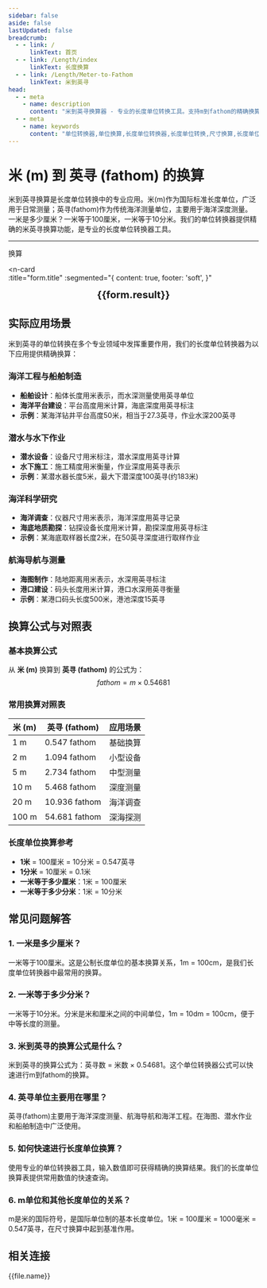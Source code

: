 ```yaml
---
sidebar: false
aside: false
lastUpdated: false
breadcrumb:
  - - link: /
      linkText: 首页
  - - link: /Length/index
      linkText: 长度换算
  - - link: /Length/Meter-to-Fathom
      linkText: 米到英寻
head:
  - - meta
    - name: description
      content: "米到英寻换算器 - 专业的长度单位转换工具。支持m到fathom的精确换算，提供单位转换器、长度单位换算表和尺寸换算。一米是多少厘米？一米等于多少分米？专业解答米单位换算问题。"
  - - meta
    - name: keywords
      content: "单位转换器,单位换算,长度单位转换器,长度单位转换,尺寸换算,长度单位换算表,一米是多少厘米,一米等于多少分米,米,一分米等于多少厘米,一公尺,米的英文,米的单位,m单位,分米,公尺,一米等于多少厘米,1m等于多少cm,一米,米和厘米的换算,m是什么单位,1m是多少,1米等于多少厘米"
---
```

# 米 (m) 到 英寻 (fathom) 的换算

米到英寻换算是长度单位转换中的专业应用。米(m)作为国际标准长度单位，广泛用于日常测量；英寻(fathom)作为传统海洋测量单位，主要用于海洋深度测量。一米是多少厘米？一米等于100厘米，一米等于10分米。我们的单位转换器提供精确的米英寻换算功能，是专业的长度单位转换器工具。

---
<script setup>
import { onMounted, reactive, inject, ref } from 'vue'
import { NButton, NForm, NFormItem, NInput, NInputNumber, NSelect, NCard, useMessage,NGrid ,NGi } from 'naive-ui'
import { defineClientComponent } from 'vitepress'
import { Length } from '../files';
const seoKey = ['单位转换器','单位换算','长度单位转换器','长度单位转换','尺寸换算','长度单位换算','长度单位换算表','一米是多少厘米啊','一米等于多少分米','米','一米是多少厘米','一分米等于多少厘米','一公尺','米的英文','米的单位','m单位','分米','公尺','一米等于多少厘米','米','1m等于多少cm','一米','米和厘米的换算','m单位','k是什么单位','一米等于多少厘米','m是什么单位','1m是多少','1米等于多少厘米','m']
const convert = inject('convert')

const form = reactive({
  number: null,
  result: '',
  title:'米 (m) 到英寻 (fathom) 的长度单位换算',
})

const convertHandler = () => {
  if (form.number !== null && !isNaN(form.number)) {
    const convertedValue = parseFloat(form.number) * 0.54681
    form.result = `${form.number}m = ${convertedValue.toFixed(5)}fathom`
  } else {
    form.result = '请输入有效的数值。'
  }
}
</script>

<n-form size="large" :model="form">
  <n-form-item label="米 (m)">
    <n-input-number v-model:value="form.number" placeholder="输入米" style="width: 100%" />
  </n-form-item>
  <n-form-item>
    <n-button type="info" @click="convertHandler" block>换算</n-button>
  </n-form-item>
</n-form>

<n-card  
  :title="form.title"
  :segmented="{
    content: true,
    footer: 'soft',
  }"
>
  <div  style="text-align:center;font-size:20px;">
    <strong>{{form.result}}</strong>
  </div>
    <template #footer>
    <div>
      <span v-for="item of seoKey">{{item}}，</span>
    </div>
  </template>
</n-card>

## 实际应用场景

米到英寻的单位转换在多个专业领域中发挥重要作用，我们的长度单位转换器为以下应用提供精确换算：

### 海洋工程与船舶制造
- **船舶设计**：船体长度用米表示，而水深测量使用英寻单位
- **海洋平台建设**：平台高度用米计算，海底深度用英寻标注
- **示例**：某海洋钻井平台高度50米，相当于27.3英寻，作业水深200英寻

### 潜水与水下作业
- **潜水设备**：设备尺寸用米标注，潜水深度用英寻计算
- **水下施工**：施工精度用米衡量，作业深度用英寻表示
- **示例**：某潜水器长度5米，最大下潜深度100英寻(约183米)

### 海洋科学研究
- **海洋调查**：仪器尺寸用米表示，海洋深度用英寻记录
- **海底地质勘探**：钻探设备长度用米计算，勘探深度用英寻标注
- **示例**：某海底取样器长度2米，在50英寻深度进行取样作业

### 航海导航与测量
- **海图制作**：陆地距离用米表示，水深用英寻标注
- **港口建设**：码头长度用米计算，港口水深用英寻衡量
- **示例**：某港口码头长度500米，港池深度15英寻

## 换算公式与对照表

### 基本换算公式
从 **米 (m)** 换算到 **英寻 (fathom)** 的公式为：
$$ fathom = m \times 0.54681 $$

### 常用换算对照表
| 米 (m) | 英寻 (fathom) | 应用场景 |
|--------|---------------|----------|
| 1 m | 0.547 fathom | 基础换算 |
| 2 m | 1.094 fathom | 小型设备 |
| 5 m | 2.734 fathom | 中型测量 |
| 10 m | 5.468 fathom | 深度测量 |
| 20 m | 10.936 fathom | 海洋调查 |
| 100 m | 54.681 fathom | 深海探测 |

### 长度单位换算参考
- **1米** = 100厘米 = 10分米 = 0.547英寻
- **1分米** = 10厘米 = 0.1米
- **一米等于多少厘米**：1米 = 100厘米
- **一米等于多少分米**：1米 = 10分米

## 常见问题解答

### 1. 一米是多少厘米？
一米等于100厘米。这是公制长度单位的基本换算关系，1m = 100cm，是我们长度单位转换器中最常用的换算。

### 2. 一米等于多少分米？
一米等于10分米。分米是米和厘米之间的中间单位，1m = 10dm = 100cm，便于中等长度的测量。

### 3. 米到英寻的换算公式是什么？
米到英寻的换算公式为：英寻数 = 米数 × 0.54681。这个单位转换器公式可以快速进行m到fathom的换算。

### 4. 英寻单位主要用在哪里？
英寻(fathom)主要用于海洋深度测量、航海导航和海洋工程。在海图、潜水作业和船舶制造中广泛使用。

### 5. 如何快速进行长度单位换算？
使用专业的单位转换器工具，输入数值即可获得精确的换算结果。我们的长度单位换算表提供常用数值的快速查询。

### 6. m单位和其他长度单位的关系？
m是米的国际符号，是国际单位制的基本长度单位。1米 = 100厘米 = 1000毫米 = 0.547英寻，在尺寸换算中起到基准作用。

## 相关连接
<n-grid x-gap="12" :cols="2">
  <n-gi v-for="(file, index) in Length" :key="index">
    <n-button
      text
      tag="a"
      :href="file.path"
      type="info"
    >
      {{file.name}}
    </n-button>
  </n-gi>
</n-grid>